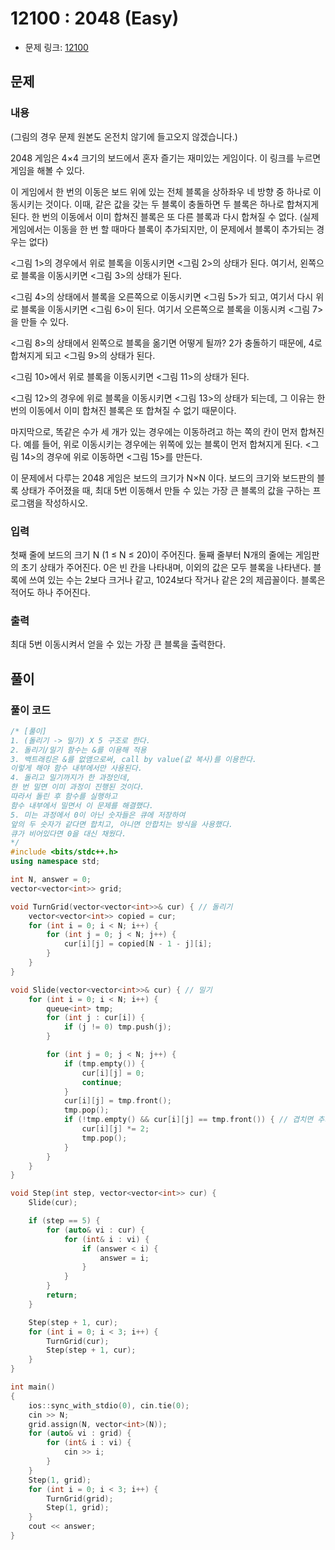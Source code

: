 # 12100 : 2048 (Easy)
- 문제 링크: [12100](https://www.acmicpc.net/problem/12100)

## 문제
### 내용
(그림의 경우 문제 원본도 온전치 않기에 들고오지 않겠습니다.)<br>

2048 게임은 4×4 크기의 보드에서 혼자 즐기는 재미있는 게임이다. 이 링크를 누르면 게임을 해볼 수 있다.

이 게임에서 한 번의 이동은 보드 위에 있는 전체 블록을 상하좌우 네 방향 중 하나로 이동시키는 것이다. 이때, 같은 값을 갖는 두 블록이 충돌하면 두 블록은 하나로 합쳐지게 된다. 한 번의 이동에서 이미 합쳐진 블록은 또 다른 블록과 다시 합쳐질 수 없다. (실제 게임에서는 이동을 한 번 할 때마다 블록이 추가되지만, 이 문제에서 블록이 추가되는 경우는 없다)

<그림 1>의 경우에서 위로 블록을 이동시키면 <그림 2>의 상태가 된다. 여기서, 왼쪽으로 블록을 이동시키면 <그림 3>의 상태가 된다.

<그림 4>의 상태에서 블록을 오른쪽으로 이동시키면 <그림 5>가 되고, 여기서 다시 위로 블록을 이동시키면 <그림 6>이 된다. 여기서 오른쪽으로 블록을 이동시켜 <그림 7>을 만들 수 있다.

<그림 8>의 상태에서 왼쪽으로 블록을 옮기면 어떻게 될까? 2가 충돌하기 때문에, 4로 합쳐지게 되고 <그림 9>의 상태가 된다.

<그림 10>에서 위로 블록을 이동시키면 <그림 11>의 상태가 된다. 

<그림 12>의 경우에 위로 블록을 이동시키면 <그림 13>의 상태가 되는데, 그 이유는 한 번의 이동에서 이미 합쳐진 블록은 또 합쳐질 수 없기 때문이다.

마지막으로, 똑같은 수가 세 개가 있는 경우에는 이동하려고 하는 쪽의 칸이 먼저 합쳐진다. 예를 들어, 위로 이동시키는 경우에는 위쪽에 있는 블록이 먼저 합쳐지게 된다. <그림 14>의 경우에 위로 이동하면 <그림 15>를 만든다.

이 문제에서 다루는 2048 게임은 보드의 크기가 N×N 이다. 보드의 크기와 보드판의 블록 상태가 주어졌을 때, 최대 5번 이동해서 만들 수 있는 가장 큰 블록의 값을 구하는 프로그램을 작성하시오.

### 입력
첫째 줄에 보드의 크기 N (1 ≤ N ≤ 20)이 주어진다. 둘째 줄부터 N개의 줄에는 게임판의 초기 상태가 주어진다. 0은 빈 칸을 나타내며, 이외의 값은 모두 블록을 나타낸다. 블록에 쓰여 있는 수는 2보다 크거나 같고, 1024보다 작거나 같은 2의 제곱꼴이다. 블록은 적어도 하나 주어진다.

### 출력
최대 5번 이동시켜서 얻을 수 있는 가장 큰 블록을 출력한다.

## 풀이
### 풀이 코드
```cpp
/* [풀이]
1. (돌리기 -> 밀기) X 5 구조로 한다.
2. 돌리기/밀기 함수는 &를 이용해 적용
3. 백트래킹은 &를 없앰으로써, call by value(값 복사)를 이용한다.
이렇게 해야 함수 내부에서만 사용된다.
4. 돌리고 밀기까지가 한 과정인데, 
한 번 밀면 이미 과정이 진행된 것이다.
따라서 돌린 후 함수를 실행하고
함수 내부에서 밀면서 이 문제를 해결했다.
5. 미는 과정에서 0이 아닌 숫자들은 큐에 저장하여
앞의 두 숫자가 같다면 합치고, 아니면 안합치는 방식을 사용했다.
큐가 비어있다면 0을 대신 채웠다.
*/
#include <bits/stdc++.h>
using namespace std;

int N, answer = 0;
vector<vector<int>> grid;

void TurnGrid(vector<vector<int>>& cur) { // 돌리기
	vector<vector<int>> copied = cur;
	for (int i = 0; i < N; i++) {
		for (int j = 0; j < N; j++) {
			cur[i][j] = copied[N - 1 - j][i];
		}
	}
}

void Slide(vector<vector<int>>& cur) { // 밀기
	for (int i = 0; i < N; i++) {
		queue<int> tmp;
		for (int j : cur[i]) {
			if (j != 0) tmp.push(j);
		}

		for (int j = 0; j < N; j++) {
			if (tmp.empty()) {
				cur[i][j] = 0;
				continue;
			}
			cur[i][j] = tmp.front();
			tmp.pop();
			if (!tmp.empty() && cur[i][j] == tmp.front()) { // 겹치면 추가
				cur[i][j] *= 2;
				tmp.pop();
			}
		}
	}
}

void Step(int step, vector<vector<int>> cur) {
	Slide(cur);

	if (step == 5) {
		for (auto& vi : cur) {
			for (int& i : vi) {
				if (answer < i) {
					answer = i;
				}
			}
		}
		return;
	}

	Step(step + 1, cur);
	for (int i = 0; i < 3; i++) {
		TurnGrid(cur);
		Step(step + 1, cur);
	}
}

int main()
{
	ios::sync_with_stdio(0), cin.tie(0);
	cin >> N;
	grid.assign(N, vector<int>(N));
	for (auto& vi : grid) {
		for (int& i : vi) {
			cin >> i;
		}
	}
	Step(1, grid);
	for (int i = 0; i < 3; i++) {
		TurnGrid(grid);
		Step(1, grid);
	}
	cout << answer;
}
```